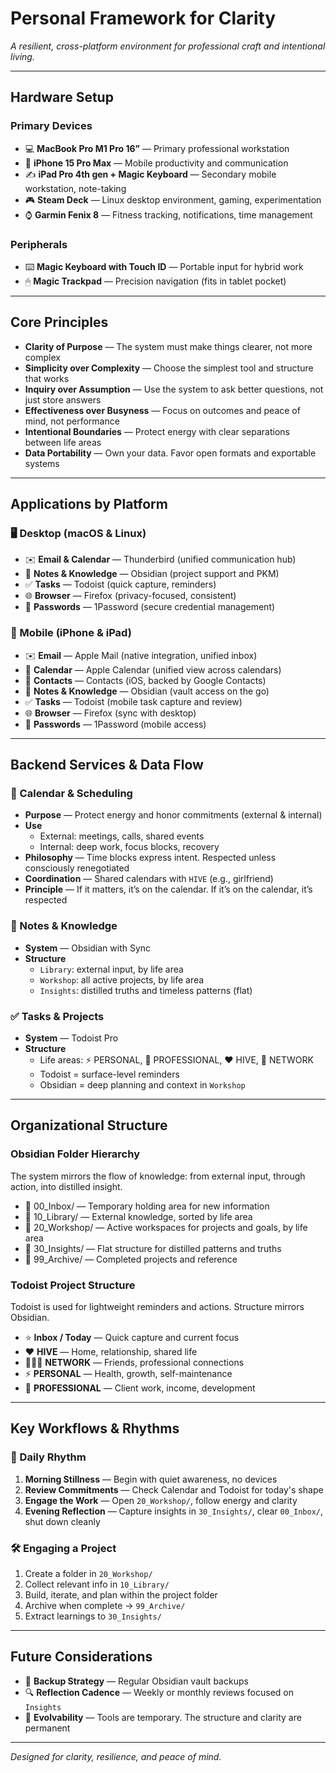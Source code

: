 # Personal Framework for Clarity

*A resilient, cross-platform environment for professional craft and intentional living.*

---

## Hardware Setup

### Primary Devices

- 💻 **MacBook Pro M1 Pro 16”** — Primary professional workstation  
- 📱 **iPhone 15 Pro Max** — Mobile productivity and communication  
- ✍️ **iPad Pro 4th gen + Magic Keyboard** — Secondary mobile workstation, note-taking  
- 🎮 **Steam Deck** — Linux desktop environment, gaming, experimentation  
- ⌚ **Garmin Fenix 8** — Fitness tracking, notifications, time management

### Peripherals

- ⌨️ **Magic Keyboard with Touch ID** — Portable input for hybrid work  
- 🖱 **Magic Trackpad** — Precision navigation (fits in tablet pocket)

---

## Core Principles

- **Clarity of Purpose** — The system must make things clearer, not more complex  
- **Simplicity over Complexity** — Choose the simplest tool and structure that works  
- **Inquiry over Assumption** — Use the system to ask better questions, not just store answers  
- **Effectiveness over Busyness** — Focus on outcomes and peace of mind, not performance  
- **Intentional Boundaries** — Protect energy with clear separations between life areas  
- **Data Portability** — Own your data. Favor open formats and exportable systems

---


## Applications by Platform

### 🖥 Desktop (macOS & Linux)

- ✉️ **Email & Calendar** — Thunderbird (unified communication hub)  
- 🧠 **Notes & Knowledge** — Obsidian (project support and PKM)  
- ✅ **Tasks** — Todoist (quick capture, reminders)  
- 🌐 **Browser** — Firefox (privacy-focused, consistent)  
- 🔐 **Passwords** — 1Password (secure credential management)

### 📱 Mobile (iPhone & iPad)

- ✉️ **Email** — Apple Mail (native integration, unified inbox)  
- 📆 **Calendar** — Apple Calendar (unified view across calendars)  
- 👥 **Contacts** — Contacts (iOS, backed by Google Contacts)  
- 🧠 **Notes & Knowledge** — Obsidian (vault access on the go)  
- ✅ **Tasks** — Todoist (mobile task capture and review)  
- 🌐 **Browser** — Firefox (sync with desktop)  
- 🔐 **Passwords** — 1Password (mobile access)

---

## Backend Services & Data Flow

### 📆 Calendar & Scheduling

- **Purpose** — Protect energy and honor commitments (external & internal)  
- **Use**  
  - External: meetings, calls, shared events  
  - Internal: deep work, focus blocks, recovery  
- **Philosophy** — Time blocks express intent. Respected unless consciously renegotiated  
- **Coordination** — Shared calendars with `HIVE` (e.g., girlfriend)  
- **Principle** — If it matters, it’s on the calendar. If it’s on the calendar, it’s respected

### 🧠 Notes & Knowledge

- **System** — Obsidian with Sync  
- **Structure**  
  - `Library`: external input, by life area  
  - `Workshop`: all active projects, by life area  
  - `Insights`: distilled truths and timeless patterns (flat)

### ✅ Tasks & Projects

- **System** — Todoist Pro  
- **Structure**  
  - Life areas: ⚡ PERSONAL, 🏢 PROFESSIONAL, ❤️ HIVE, 👥 NETWORK  
  - Todoist = surface-level reminders  
  - Obsidian = deep planning and context in `Workshop`



---

## Organizational Structure

### Obsidian Folder Hierarchy

The system mirrors the flow of knowledge: from external input, through action, into distilled insight.

- 📁 00_Inbox/ — Temporary holding area for new information
- 📁 10_Library/ — External knowledge, sorted by life area
- 📁 20_Workshop/ — Active workspaces for projects and goals, by life area
- 📁 30_Insights/ — Flat structure for distilled patterns and truths
- 📁 99_Archive/ — Completed projects and reference
### Todoist Project Structure

Todoist is used for lightweight reminders and actions. Structure mirrors Obsidian.

- ⭐ **Inbox / Today** — Quick capture and current focus  
- ❤️ **HIVE** — Home, relationship, shared life  
- 🧑‍🤝‍🧑 **NETWORK** — Friends, professional connections  
- ⚡ **PERSONAL** — Health, growth, self-maintenance  
- 🏢 **PROFESSIONAL** — Client work, income, development

---

## Key Workflows & Rhythms

### 🌅 Daily Rhythm

1. **Morning Stillness** — Begin with quiet awareness, no devices  
2. **Review Commitments** — Check Calendar and Todoist for today's shape  
3. **Engage the Work** — Open `20_Workshop/`, follow energy and clarity  
4. **Evening Reflection** — Capture insights in `30_Insights/`, clear `00_Inbox/`, shut down cleanly

### 🛠 Engaging a Project

1. Create a folder in `20_Workshop/`  
2. Collect relevant info in `10_Library/`  
3. Build, iterate, and plan within the project folder  
4. Archive when complete → `99_Archive/`  
5. Extract learnings to `30_Insights/`

---

## Future Considerations

- 🔁 **Backup Strategy** — Regular Obsidian vault backups  
- 🔍 **Reflection Cadence** — Weekly or monthly reviews focused on `Insights`  
- 🔄 **Evolvability** — Tools are temporary. The structure and clarity are permanent

---

*Designed for clarity, resilience, and peace of mind.*